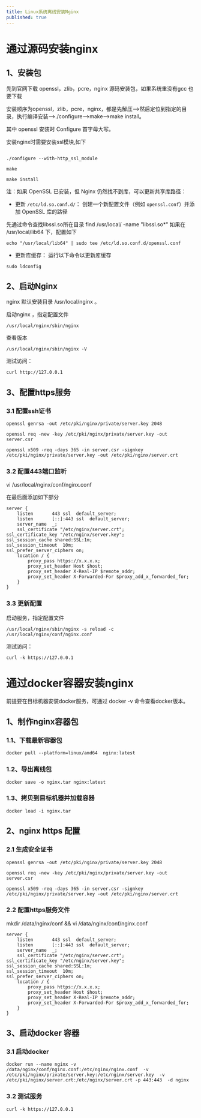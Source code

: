 ```yaml
---
title: Linux系统离线安装Nginx
published: true
---
```



# 通过源码安装nginx

## 1、安装包

先到官网下载 openssl，zlib，pcre，nginx 源码安装包，如果系统重没有gcc 也要下载

安装顺序为openssl，zlib，pcre，nginx，都是先解压—>然后定位到指定的目录，执行编译安装——>./configure——>make——>make install。

其中 openssl 安装时  Configure 首字母大写。

安装nginx时需要安装ssl模块,如下

```

./configure --with-http_ssl_module

make

make install

```


注：如果 OpenSSL 已安装，但 Nginx 仍然找不到库，可以更新共享库路径：

- 更新 `/etc/ld.so.conf.d/`： 创建一个新配置文件（例如 `openssl.conf`）并添加 OpenSSL 库的路径

先通过命令查找libssl.so所在目录
find /usr/local/ -name "libssl.so*"
如果在 /usr/local/lib64 下，配置如下

```
echo "/usr/local/lib64" | sudo tee /etc/ld.so.conf.d/openssl.conf
```

 - 更新库缓存： 运行以下命令以更新库缓存
```
sudo ldconfig
```


## 2、启动Nginx

nginx 默认安装目录 /usr/local/nginx 。

启动nginx ，指定配置文件

```
/usr/local/nginx/sbin/nginx 
```

查看版本
```
/usr/local/nginx/sbin/nginx -V
```

测试访问：
```
curl http://127.0.0.1
```


## 3、配置https服务

### 3.1 配置ssh证书

```
openssl genrsa -out /etc/pki/nginx/private/server.key 2048

openssl req -new -key /etc/pki/nginx/private/server.key -out server.csr

openssl x509 -req -days 365 -in server.csr -signkey /etc/pki/nginx/private/server.key -out /etc/pki/nginx/server.crt

```
### 3.2 配置443端口监听

vi /usr/local/nginx/conf/nginx.conf

在最后面添加如下部分

```
server {
    listen       443 ssl  default_server;                              
	listen       [::]:443 ssl  default_server;                      
	server_name  _;                                                          
	ssl_certificate "/etc/nginx/server.crt";                                         ssl_certificate_key "/etc/nginx/server.key";                                     ssl_session_cache shared:SSL:1m;                                                 ssl_session_timeout  10m;                                                        ssl_prefer_server_ciphers on;
    location / {
        proxy_pass https://x.x.x.x;
        proxy_set_header Host $host;
        proxy_set_header X-Real-IP $remote_addr;
        proxy_set_header X-Forwarded-For $proxy_add_x_forwarded_for;
    }
}
```

### 3.3 更新配置

启动服务，指定配置文件

```
/usr/local/nginx/sbin/nginx -s reload -c /usr/local/nginx/conf/nginx.conf
```

测试访问：
```
curl -k https://127.0.0.1
```


# 通过docker容器安装nginx

前提要在目标机器安装docker服务，可通过 docker -v 命令查看docker版本。

## 1、制作nginx容器包

### 1.1、下载最新容器包

```
docker pull --platform=linux/amd64  nginx:latest

```

### 1.2、导出离线包
```
docker save -o nginx.tar nginx:latest

```

### 1.3、拷贝到目标机器并加载容器

```
docker load -i nginx.tar 
```

## 2、nginx https 配置

### 2.1 生成安全证书

```
openssl genrsa -out /etc/pki/nginx/private/server.key 2048

openssl req -new -key /etc/pki/nginx/private/server.key -out server.csr

openssl x509 -req -days 365 -in server.csr -signkey /etc/pki/nginx/private/server.key -out /etc/pki/nginx/server.crt

```

### 2.2 配置https服务文件

mkdir /data/nginx/conf && vi /data/nginx/conf/nginx.conf

```
server {
    listen       443 ssl  default_server;                              
	listen       [::]:443 ssl  default_server;                      
	server_name  _;                                                          
	ssl_certificate "/etc/nginx/server.crt";                                         ssl_certificate_key "/etc/nginx/server.key";                                     ssl_session_cache shared:SSL:1m;                                                 ssl_session_timeout  10m;                                                        ssl_prefer_server_ciphers on;
    location / {
        proxy_pass https://x.x.x.x;
        proxy_set_header Host $host;
        proxy_set_header X-Real-IP $remote_addr;
        proxy_set_header X-Forwarded-For $proxy_add_x_forwarded_for;
    }
}

```

## 3、启动docker 容器

### 3.1 启动docker 
```
docker run --name nginx -v /data/nginx/conf/nginx.conf:/etc/nginx/nginx.conf  -v /etc/pki/nginx/private/server.key:/etc/nginx/server.key  -v /etc/pki/nginx/server.crt:/etc/nginx/server.crt -p 443:443  -d nginx

```

### 3.2 测试服务

```
curl -k https://127.0.0.1
```
